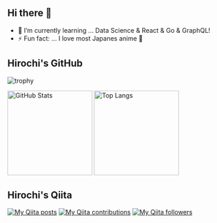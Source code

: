 ## Hi there 👋

- 🌱 I’m currently learning ... Data Science & React & Go & GraphQL!
- ⚡ Fun fact: ... I love most Japanes anime :running:

## Hirochi's GitHub
![trophy](https://github-profile-trophy.vercel.app/?username=hirochon&theme=chalk&column=7)

<div>
  <img alt="GitHub Stats" height="190px" src="https://github-readme-stats.vercel.app/api?username=Hirochon&show_icons=true&theme=gruvbox">
  <img alt="Top Langs" height="190px" src="https://github-readme-stats.vercel.app/api/top-langs/?username=Hirochon&layout=compact&hide=jupyter%20notebook&theme=gruvbox&langs_count=10">
</div>

## Hirochi's Qiita
[![My Qiita posts](https://qiita-badge.apiapi.app/s/Hirochon/posts.svg)](http://qiita.com/Hirochon)
[![My Qiita contributions](https://qiita-badge.apiapi.app/s/Hirochon/contributions.svg)](http://qiita.com/Hirochon)
[![My Qiita followers](https://qiita-badge.apiapi.app/s/Hirochon/followers.svg)](http://qiita.com/Hirochon)
